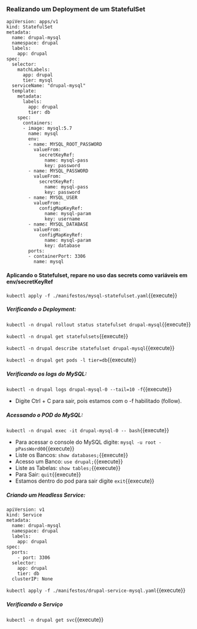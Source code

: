 
### Realizando um Deployment de um StatefulSet

```
apiVersion: apps/v1
kind: StatefulSet
metadata:
  name: drupal-mysql
  namespace: drupal
  labels:
    app: drupal
spec:
  selector:
    matchLabels:
      app: drupal
      tier: mysql
  serviceName: "drupal-mysql"
  template:
    metadata:
      labels:
        app: drupal
        tier: db
    spec:
      containers:
      - image: mysql:5.7
        name: mysql
        env:
        - name: MYSQL_ROOT_PASSWORD
          valueFrom:
            secretKeyRef:
              name: mysql-pass
              key: password
        - name: MYSQL_PASSWORD
          valueFrom:
            secretKeyRef:
              name: mysql-pass
              key: password
        - name: MYSQL_USER
          valueFrom:
            configMapKeyRef:
              name: mysql-param
              key: username
        - name: MYSQL_DATABASE
          valueFrom:
            configMapKeyRef:
              name: mysql-param
              key: database
        ports:
        - containerPort: 3306
          name: mysql
```

#### Aplicando o Statefulset, repare no uso das secrets como variáveis em env/secretKeyRef

`kubectl apply -f ./manifestos/mysql-statefulset.yaml`{{execute}}

##### Verificando o Deployment:

`kubectl -n drupal rollout status statefulset drupal-mysql`{{execute}}

`kubectl -n drupal get statefulsets`{{execute}}

`kubectl -n drupal describe statefulset drupal-mysql`{{execute}}

`kubectl -n drupal get pods -l tier=db`{{execute}}

##### Verificando os logs do MySQL:

`kubectl -n drupal logs drupal-mysql-0 --tail=10 -f`{{execute}}

* Digite Ctrl + C para sair, pois estamos com o -f habilitado (follow).

##### Acessando o POD do MySQL:

`kubectl -n drupal exec -it drupal-mysql-0 -- bash`{{execute}}

* Para acessar o console do MySQL digite: `mysql -u root -pPassWord00`{{execute}}
* Liste os Bancos: `show databases;`{{execute}}
* Acesso um Banco: `use drupal;`{{execute}}
* Liste as Tabelas: `show tables;`{{execute}}
* Para Sair: `quit`{{execute}}
* Estamos dentro do pod para sair digite `exit`{{execute}}

##### Criando um Headless Service:

```
apiVersion: v1
kind: Service
metadata:
  name: drupal-mysql
  namespace: drupal
  labels:
    app: drupal
spec:
  ports:
    - port: 3306
  selector:
    app: drupal
    tier: db
  clusterIP: None
```

`kubectl apply -f ./manifestos/drupal-service-mysql.yaml`{{execute}}

##### Verificando o Serviço

`kubectl -n drupal get svc`{{execute}}
